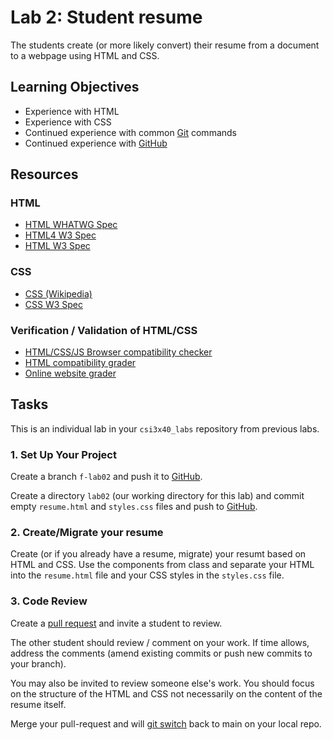 # Lab 2: Student resume

The students create (or more likely convert) their
resume from a document to a webpage using HTML and CSS.

## Learning Objectives

* Experience with HTML
* Experience with CSS
* Continued experience with common [Git](https://git-scm.com/) commands
* Continued experience with [GitHub](https://github.com/)

## Resources

### HTML

* [HTML WHATWG Spec](https://html.spec.whatwg.org/multipage/)
* [HTML4 W3 Spec](https://www.w3.org/TR/html4/)
* [HTML W3 Spec](https://www.w3.org/html/)

### CSS

* [CSS (Wikipedia)](https://en.wikipedia.org/wiki/CSS)
* [CSS W3 Spec](https://www.w3.org/Style/CSS/)

### Verification / Validation of HTML/CSS

* [HTML/CSS/JS Browser compatibility checker](https://caniuse.com)
* [HTML compatibility grader](https://html5test.com)
* [Online website grader](https://website.grader.com/)

## Tasks

This is an individual lab in your `csi3x40_labs`
repository from previous labs.

### 1. Set Up Your Project

Create a branch `f-lab02` and push it
to
[GitHub](https://github.com/).

Create a directory `lab02`
(our working directory for this lab)
and commit empty `resume.html` and `styles.css`
files and push to [GitHub](https://github.com/).


### 2. Create/Migrate your resume

Create (or if you already have a resume, migrate) your resumt
based on HTML and CSS.  Use the components from class
and separate your HTML into the `resume.html` file
and your CSS styles in the `styles.css` file.

### 3. Code Review

Create a [pull request](https://docs.github.com/en/pull-requests/collaborating-with-pull-requests/proposing-changes-to-your-work-with-pull-requests/about-pull-requests)
and invite a student to review.

The other student should review / comment on your work.
If time allows, address the comments (amend existing commits
or push new commits to your branch).

You may also be invited to review someone else's
work.  You should focus on the structure of the HTML
and CSS not necessarily on the content of the resume itself.

Merge your pull-request and will
[git switch](https://git-scm.com/docs/git-switch/2.23.0)
back to main on your local repo.
